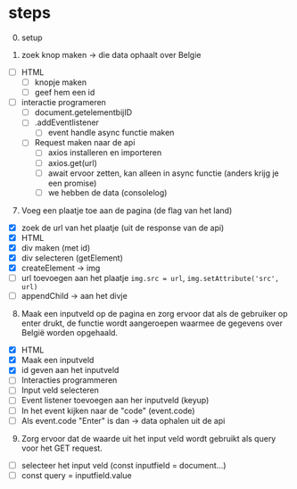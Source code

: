 # steps
0. setup

1. zoek knop maken -> die data ophaalt over Belgie

- [ ] HTML
    - [ ] knopje maken
    - [ ] geef hem een id
- [ ] interactie programeren
    - [ ] document.getelementbijID
    - [ ] .addEventlistener
        - [ ] event handle async functie maken
    - [ ] Request maken naar de api
        - [ ] axios installeren en importeren
        - [ ] axios.get(url)
        - [ ] await ervoor zetten, kan alleen in async functie (anders krijg je een promise)
        - [ ] we hebben de data (consolelog)

7. Voeg een plaatje toe aan de pagina (de flag van het land)

- [x] zoek de url van het plaatje (uit de response van de api)
- [x] HTML
- [x] div maken (met id)
- [x] div selecteren (getElement)
- [x] createElement -> img
- [ ] url toevoegen aan het plaatje `img.src = url`, `img.setAttribute('src', url)`
- [ ] appendChild -> aan het divje

8. Maak een inputveld op de pagina en zorg ervoor dat als de gebruiker op enter drukt, de functie wordt aangeroepen waarmee de gegevens over België worden opgehaald.

- [x] HTML
- [x] Maak een inputveld
- [x] id geven aan het inputveld
- [ ] Interacties programmeren
- [ ] Input veld selecteren
- [ ] Event listener toevoegen aan her inputveld (keyup)
- [ ] In het event kijken naar de "code" (event.code)
- [ ] Als event.code "Enter" is dan -> data ophalen uit de api

9. Zorg ervoor dat de waarde uit het input veld wordt gebruikt als query voor het GET request.

- [ ] selecteer het input veld (const inputfield = document...)
- [ ] const query = inputfield.value
